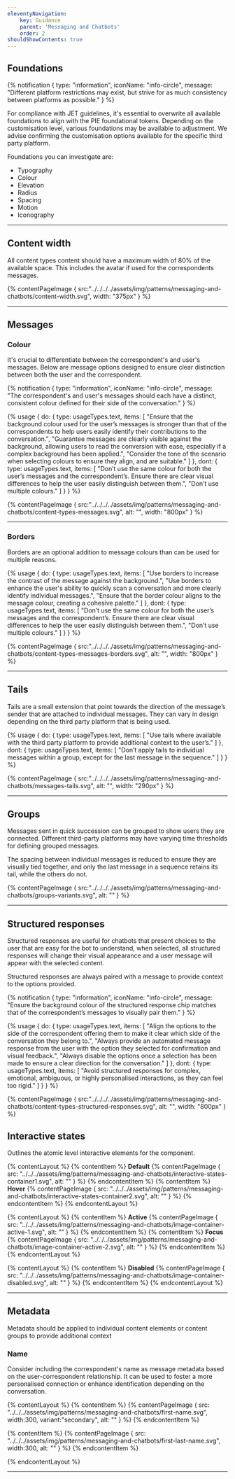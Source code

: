 ```yaml
---
eleventyNavigation:
    key: Guidance
    parent: 'Messaging and Chatbots'
    order: 2
shouldShowContents: true
---
```


## Foundations 

{% notification {
  type: "information",
  iconName: "info-circle",
  message: "Different platform restrictions may exist, but strive for as much consistency between platforms as possible."
} %}

For compliance with JET guidelines, it's essential to overwrite all available foundations to align with the PIE foundational tokens. Depending on the customisation level, various foundations may be available to adjustment. We advise confirming the customisation options available for the specific third party platform.

Foundations you can investigate are:
* Typography
* Colour
* Elevation
* Radius
* Spacing
* Motion
* Iconography

---

## Content width

All content types content should have a maximum width of 80% of the available space. This includes the avatar if used for the correspondents messages.

{% contentPageImage {
  src:"../../../../assets/img/patterns/messaging-and-chatbots/content-width.svg",
  width: "375px"
} %}

---

## Messages

### Colour

It's crucial to differentiate between the correspondent's and user's messages. Below are message options designed to ensure clear distinction between both the user and the correspondent.

{% notification {
  type: "information",
  iconName: "info-circle",
  message: "The correspondent's and user's messages should each have a distinct, consistent colour defined for their side of the conversation."
} %}

{% usage {
    do: {
        type: usageTypes.text,
        items: [
            "Ensure that the background colour used for the user’s messages is stronger than that of the correspondents to help users easily identify their contributions to the conversation.",
            "Guarantee messages are clearly visible against the background, allowing users to read the conversion with ease, especially if a complex background has been applied.",
            "Consider the tone of the scenario when selecting colours to ensure they align, and are suitable."
        ]
    },
    dont: {
        type: usageTypes.text,
        items: [
            "Don’t use the same colour for both the user’s messages and the correspondent’s. Ensure there are clear visual differences to help the user easily distinguish between them.",
            "Don’t use multiple colours."
        ]
    }
} %}

{% contentPageImage {
  src:"../../../../assets/img/patterns/messaging-and-chatbots/content-types-messages.svg",
  alt: "",
  width: "800px"
} %}

---

### Borders

Borders are an optional addition to message colours than can be used for multiple reasons.

{% usage {
    do: {
        type: usageTypes.text,
        items: [
            "Use borders to increase the contrast of the message against the background.",
            "Use borders to enhance the user's ability to quickly scan a conversation and more clearly identify individual messages.",
            "Ensure that the border colour aligns to the message colour, creating a cohesive palette."
        ]
    },
    dont: {
        type: usageTypes.text,
        items: [
            "Don’t use the same colour for both the user’s messages and the correspondent’s. Ensure there are clear visual differences to help the user easily distinguish between them.",
            "Don’t use multiple colours."
        ]
    }
} %}

{% contentPageImage {
  src:"../../../../assets/img/patterns/messaging-and-chatbots/content-types-messages-borders.svg",
  alt: "",
  width: "800px"
} %}

---
## Tails

Tails are a small extension that point towards the direction of the message’s sender that are attached to individual messages. They can vary in design depending on the third party platform that is being used.

{% usage {
    do: {
        type: usageTypes.text,
        items: [
            "Use tails where available with the third party platform to provide additional context to the user’s."
        ]
    },
    dont: {
        type: usageTypes.text,
        items: [
            "Don’t apply tails to individual messages within a group, except for the last message in the sequence."
        ]
    }
} %}

{% contentPageImage {
  src:"../../../../assets/img/patterns/messaging-and-chatbots/messages-tails.svg",
  alt: "",
  width: "290px"
} %}

---

## Groups

Messages sent in quick succession can be grouped to show users they are connected. Different third-party platforms may have varying time thresholds for defining grouped messages. 

The spacing between individual messages is reduced to ensure they are visually tied together, and only the last message in a sequence retains its tail, while the others do not.


{% contentPageImage {
  src:"../../../../assets/img/patterns/messaging-and-chatbots/groups-variants.svg",
  alt: ""
} %}

---

## Structured responses

Structured responses are useful for chatbots that present choices to the user that are easy for the bot to understand, when selected, all structured responses will change their visual appearance and a user message will appear with the selected content.

Structured responses are always paired with a message to provide context to the options provided.

{% notification {
  type: "information",
  iconName: "info-circle",
  message: "Ensure the background colour of the structured response chip matches that of the correspondent’s messages to visually pair them."
} %}

{% usage {
    do: {
        type: usageTypes.text,
        items: [
            "Align the options to the side of the correspondent offering them to make it clear which side of the conversation they belong to.",
            "Always provide an automated message response from the user with the option they selected for confirmation and visual feedback.",
            "Always disable the options once a selection has been made to ensure a clear direction for the conversation."
        ]
    },
    dont: {
        type: usageTypes.text,
        items: [
            "Avoid structured responses for complex, emotional, ambiguous, or highly personalised interactions, as they can feel too rigid."
        ]
    }
} %}

{% contentPageImage {
  src:"../../../../assets/img/patterns/messaging-and-chatbots/content-types-structured-responses.svg",
  alt: "",
  width: "800px"
} %}

## Interactive states

Outlines the atomic level interactive elements for the component.

{% contentLayout %}
  {% contentItem %}
  **Default**
    {% contentPageImage {
      src: "../../../assets/img/patterns/messaging-and-chatbots/interactive-states-container1.svg",
      alt: ""
    } %}
  {% endcontentItem %}
  {% contentItem %}
    **Hover**
    {% contentPageImage {
      src: "../../../assets/img/patterns/messaging-and-chatbots/interactive-states-container2.svg",
      alt: ""
    } %}
  {% endcontentItem %}
{% endcontentLayout %} 

{% contentLayout %}
  {% contentItem %}
  **Active**
    {% contentPageImage {
      src: "../../../assets/img/patterns/messaging-and-chatbots/image-container-active-1.svg",
      alt: ""
    } %}
  {% endcontentItem %}
  {% contentItem %}
    **Focus**
    {% contentPageImage {
      src: "../../../assets/img/patterns/messaging-and-chatbots/image-container-active-2.svg",
      alt: ""
    } %}
  {% endcontentItem %}
{% endcontentLayout %} 

{% contentLayout %}
{% contentItem %}
    **Disabled**
    {% contentPageImage {
      src: "../../../assets/img/patterns/messaging-and-chatbots/image-container-disabled.svg",
      alt: ""
    } %}
  {% endcontentItem %}
{% endcontentLayout %} 

---

## Metadata

Metadata should be applied to individual content elements or content groups to provide additional context 

<h3> Name </h3>
Consider including the correspondent's name as message metadata based on the user-correspondent relationship. It can be used to foster a more personalised connection or enhance identification depending on the conversation.

{% contentLayout %}
  {% contentItem %}
    {% contentPageImage {
      src: "../../../assets/img/patterns/messaging-and-chatbots/first-name.svg",
      width:300,
      variant:"secondary",
      alt: ""
    } %}
  {% endcontentItem %}

  {% contentItem %}
    {% contentPageImage {
      src: "../../../assets/img/patterns/messaging-and-chatbots/first-last-name.svg",
      width:300,
      alt: ""
    } %}
  {% endcontentItem %}

{% endcontentLayout %} 

---



